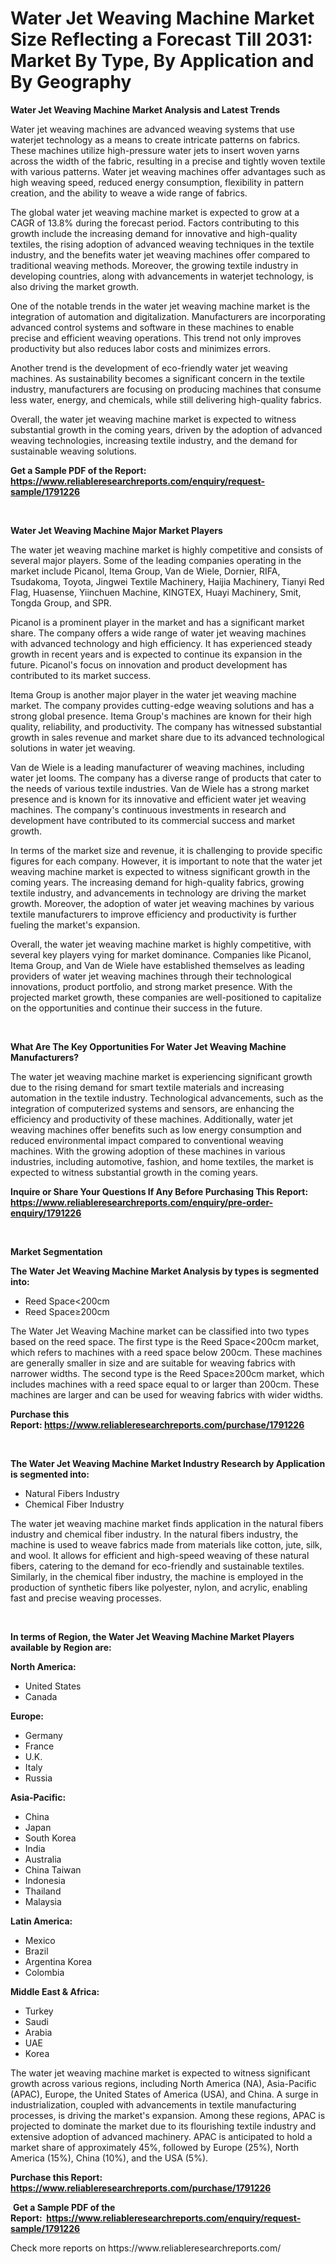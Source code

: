 <p><h1>Water Jet Weaving Machine Market Size Reflecting a Forecast Till 2031: Market By Type, By Application and By Geography</h1></p><p><strong>Water Jet Weaving Machine Market Analysis and Latest Trends</strong></p>
<p><p>Water jet weaving machines are advanced weaving systems that use waterjet technology as a means to create intricate patterns on fabrics. These machines utilize high-pressure water jets to insert woven yarns across the width of the fabric, resulting in a precise and tightly woven textile with various patterns. Water jet weaving machines offer advantages such as high weaving speed, reduced energy consumption, flexibility in pattern creation, and the ability to weave a wide range of fabrics.</p><p>The global water jet weaving machine market is expected to grow at a CAGR of 13.8% during the forecast period. Factors contributing to this growth include the increasing demand for innovative and high-quality textiles, the rising adoption of advanced weaving techniques in the textile industry, and the benefits water jet weaving machines offer compared to traditional weaving methods. Moreover, the growing textile industry in developing countries, along with advancements in waterjet technology, is also driving the market growth.</p><p>One of the notable trends in the water jet weaving machine market is the integration of automation and digitalization. Manufacturers are incorporating advanced control systems and software in these machines to enable precise and efficient weaving operations. This trend not only improves productivity but also reduces labor costs and minimizes errors.</p><p>Another trend is the development of eco-friendly water jet weaving machines. As sustainability becomes a significant concern in the textile industry, manufacturers are focusing on producing machines that consume less water, energy, and chemicals, while still delivering high-quality fabrics.</p><p>Overall, the water jet weaving machine market is expected to witness substantial growth in the coming years, driven by the adoption of advanced weaving technologies, increasing textile industry, and the demand for sustainable weaving solutions.</p></p>
<p><strong>Get a Sample PDF of the Report:&nbsp; <a href="https://www.reliableresearchreports.com/enquiry/request-sample/1791226">https://www.reliableresearchreports.com/enquiry/request-sample/1791226</a></strong></p>
<p>&nbsp;</p>
<p><strong>Water Jet Weaving Machine Major Market Players</strong></p>
<p><p>The water jet weaving machine market is highly competitive and consists of several major players. Some of the leading companies operating in the market include Picanol, Itema Group, Van de Wiele, Dornier, RIFA, Tsudakoma, Toyota, Jingwei Textile Machinery, Haijia Machinery, Tianyi Red Flag, Huasense, Yiinchuen Machine, KINGTEX, Huayi Machinery, Smit, Tongda Group, and SPR.</p><p>Picanol is a prominent player in the market and has a significant market share. The company offers a wide range of water jet weaving machines with advanced technology and high efficiency. It has experienced steady growth in recent years and is expected to continue its expansion in the future. Picanol's focus on innovation and product development has contributed to its market success.</p><p>Itema Group is another major player in the water jet weaving machine market. The company provides cutting-edge weaving solutions and has a strong global presence. Itema Group's machines are known for their high quality, reliability, and productivity. The company has witnessed substantial growth in sales revenue and market share due to its advanced technological solutions in water jet weaving.</p><p>Van de Wiele is a leading manufacturer of weaving machines, including water jet looms. The company has a diverse range of products that cater to the needs of various textile industries. Van de Wiele has a strong market presence and is known for its innovative and efficient water jet weaving machines. The company's continuous investments in research and development have contributed to its commercial success and market growth.</p><p>In terms of the market size and revenue, it is challenging to provide specific figures for each company. However, it is important to note that the water jet weaving machine market is expected to witness significant growth in the coming years. The increasing demand for high-quality fabrics, growing textile industry, and advancements in technology are driving the market growth. Moreover, the adoption of water jet weaving machines by various textile manufacturers to improve efficiency and productivity is further fueling the market's expansion.</p><p>Overall, the water jet weaving machine market is highly competitive, with several key players vying for market dominance. Companies like Picanol, Itema Group, and Van de Wiele have established themselves as leading providers of water jet weaving machines through their technological innovations, product portfolio, and strong market presence. With the projected market growth, these companies are well-positioned to capitalize on the opportunities and continue their success in the future.</p></p>
<p>&nbsp;</p>
<p><strong>What Are The Key Opportunities For Water Jet Weaving Machine Manufacturers?</strong></p>
<p><p>The water jet weaving machine market is experiencing significant growth due to the rising demand for smart textile materials and increasing automation in the textile industry. Technological advancements, such as the integration of computerized systems and sensors, are enhancing the efficiency and productivity of these machines. Additionally, water jet weaving machines offer benefits such as low energy consumption and reduced environmental impact compared to conventional weaving machines. With the growing adoption of these machines in various industries, including automotive, fashion, and home textiles, the market is expected to witness substantial growth in the coming years.</p></p>
<p><strong>Inquire or Share Your Questions If Any Before Purchasing This Report: <a href="https://www.reliableresearchreports.com/enquiry/pre-order-enquiry/1791226">https://www.reliableresearchreports.com/enquiry/pre-order-enquiry/1791226</a></strong></p>
<p>&nbsp;</p>
<p><strong>Market Segmentation</strong></p>
<p><strong>The Water Jet Weaving Machine Market Analysis by types is segmented into:</strong></p>
<p><ul><li>Reed Space<200cm</li><li>Reed Space≥200cm</li></ul></p>
<p><p>The Water Jet Weaving Machine market can be classified into two types based on the reed space. The first type is the Reed Space<200cm market, which refers to machines with a reed space below 200cm. These machines are generally smaller in size and are suitable for weaving fabrics with narrower widths. The second type is the Reed Space≥200cm market, which includes machines with a reed space equal to or larger than 200cm. These machines are larger and can be used for weaving fabrics with wider widths.</p></p>
<p><strong>Purchase this Report:&nbsp;<a href="https://www.reliableresearchreports.com/purchase/1791226">https://www.reliableresearchreports.com/purchase/1791226</a></strong></p>
<p>&nbsp;</p>
<p><strong>The Water Jet Weaving Machine Market Industry Research by Application is segmented into:</strong></p>
<p><ul><li>Natural Fibers Industry</li><li>Chemical Fiber Industry</li></ul></p>
<p><p>The water jet weaving machine market finds application in the natural fibers industry and chemical fiber industry. In the natural fibers industry, the machine is used to weave fabrics made from materials like cotton, jute, silk, and wool. It allows for efficient and high-speed weaving of these natural fibers, catering to the demand for eco-friendly and sustainable textiles. Similarly, in the chemical fiber industry, the machine is employed in the production of synthetic fibers like polyester, nylon, and acrylic, enabling fast and precise weaving processes.</p></p>
<p>&nbsp;</p>
<p><strong>In terms of Region, the Water Jet Weaving Machine Market Players available by Region are:</strong></p>
<p>
    <p> <strong> North America: </strong>
        <ul>
            <li>United States</li>
            <li>Canada</li>
        </ul>
        </p> 
    <p> <strong> Europe: </strong>
        <ul>
            <li>Germany</li>
            <li>France</li>
            <li>U.K.</li>
            <li>Italy</li>
            <li>Russia</li>
        </ul>
        </p> 
    <p> <strong> Asia-Pacific: </strong>
        <ul>
            <li>China</li>
            <li>Japan</li>
            <li>South Korea</li>
            <li>India</li>
            <li>Australia</li>
            <li>China Taiwan</li>
            <li>Indonesia</li>
            <li>Thailand</li>
            <li>Malaysia</li>
        </ul>
        </p> 
    <p> <strong> Latin America: </strong>
        <ul>
            <li>Mexico</li>
            <li>Brazil</li>
            <li>Argentina Korea</li>
            <li>Colombia</li>
        </ul>
        </p> 
    <p> <strong> Middle East & Africa: </strong>
        <ul>
            <li>Turkey</li>
            <li>Saudi</li>
            <li>Arabia</li>
            <li>UAE</li>
            <li>Korea</li>
        </ul>
    </p>
    </p>
<p><p>The water jet weaving machine market is expected to witness significant growth across various regions, including North America (NA), Asia-Pacific (APAC), Europe, the United States of America (USA), and China. A surge in industrialization, coupled with advancements in textile manufacturing processes, is driving the market's expansion. Among these regions, APAC is projected to dominate the market due to its flourishing textile industry and extensive adoption of advanced machinery. APAC is anticipated to hold a market share of approximately 45%, followed by Europe (25%), North America (15%), China (10%), and the USA (5%).</p></p>
<p><strong>Purchase this Report: <a href="https://www.reliableresearchreports.com/purchase/1791226">https://www.reliableresearchreports.com/purchase/1791226</a></strong></p>
<p>&nbsp;<strong>Get a Sample PDF of the Report:&nbsp;&nbsp;<a href="https://www.reliableresearchreports.com/enquiry/request-sample/1791226">https://www.reliableresearchreports.com/enquiry/request-sample/1791226</a></strong></p>
<p><strong></strong></p>
<p>Check more reports on https://www.reliableresearchreports.com/</p>